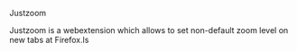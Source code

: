 Justzoom

Justzoom is a webextension which allows to set non-default zoom level on new tabs at Firefox.ls